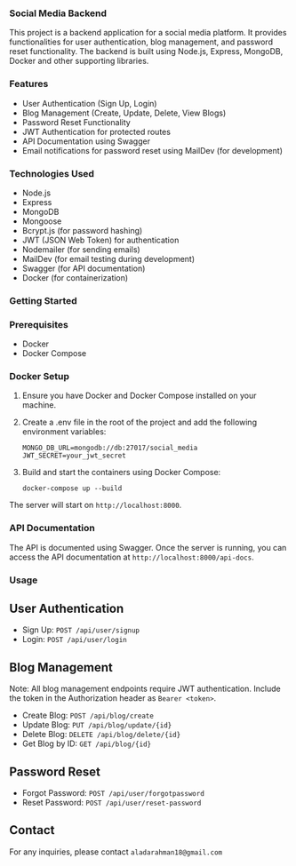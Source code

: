 ### Social Media Backend
This project is a backend application for a social media platform.
It provides functionalities for user authentication, blog management, and password reset functionality.
The backend is built using Node.js, Express, MongoDB, Docker and other supporting libraries.

### Features
- User Authentication (Sign Up, Login)
- Blog Management (Create, Update, Delete, View Blogs)
- Password Reset Functionality
- JWT Authentication for protected routes
- API Documentation using Swagger
- Email notifications for password reset using MailDev (for development)

### Technologies Used
- Node.js
- Express
- MongoDB
- Mongoose
- Bcrypt.js (for password hashing)
- JWT (JSON Web Token) for authentication
- Nodemailer (for sending emails)
- MailDev (for email testing during development)
- Swagger (for API documentation)
- Docker (for containerization)

### Getting Started

### Prerequisites
  - Docker
  - Docker Compose

### Docker Setup
   1. Ensure you have Docker and Docker Compose installed on your machine.
   2. Create a .env file in the root of the project and add the following environment variables:

      `MONGO_DB_URL=mongodb://db:27017/social_media`
      `JWT_SECRET=your_jwt_secret`

   3. Build and start the containers using Docker Compose:

      `docker-compose up --build`

   The server will start on `http://localhost:8000`.

### API Documentation

The API is documented using Swagger. Once the server is running, you can access the API documentation at `http://localhost:8000/api-docs`.

### Usage

## User Authentication
-  Sign Up: `POST /api/user/signup`
-  Login:   `POST /api/user/login`

## Blog Management
Note: All blog management endpoints require JWT authentication. Include the token in the Authorization header as `Bearer <token>`.

- Create Blog: `POST /api/blog/create`
- Update Blog: `PUT /api/blog/update/{id}`
- Delete Blog: `DELETE /api/blog/delete/{id}`
- Get Blog by ID: `GET /api/blog/{id}`

## Password Reset

- Forgot Password: `POST /api/user/forgotpassword`
- Reset Password: `POST /api/user/reset-password`

## Contact

For any inquiries, please contact `aladarahman18@gmail.com`

